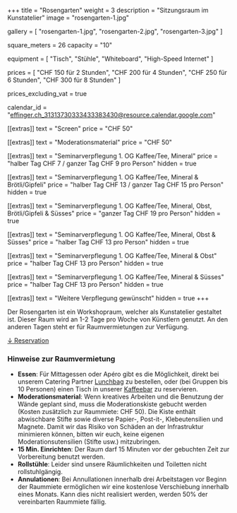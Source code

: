 +++
title = "Rosengarten"
weight = 3
description = "Sitzungsraum im Kunstatelier"
image = "rosengarten-1.jpg"

gallery = [
  "rosengarten-1.jpg",
  "rosengarten-2.jpg",
  "rosengarten-3.jpg"
]

square_meters = 26
capacity = "10"

equipment = [
  "Tisch",
  "Stühle",
  "Whiteboard",
  "High-Speed Internet"
]

prices = [
  "CHF 150 für 2 Stunden",
  "CHF 200 für 4 Stunden",
  "CHF 250 für 6 Stunden",
  "CHF 300 für 8 Stunden"
]

prices_excluding_vat = true

calendar_id = "effinger.ch_31313730333433383430@resource.calendar.google.com"

[[extras]]
text = "Screen"
price = "CHF 50"

[[extras]]
text = "Moderationsmaterial"
price = "CHF 50"

[[extras]]
text = "Seminarverpflegung 1. OG Kaffee/Tee, Mineral"
price = "halber Tag CHF 7 / ganzer Tag CHF 9 pro Person"
hidden = true

[[extras]]
text = "Seminarverpflegung 1. OG Kaffee/Tee, Mineral & Brötli/Gipfeli"
price = "halber Tag CHF 13 / ganzer Tag CHF 15 pro Person"
hidden = true

[[extras]]
text = "Seminarverpflegung 1. OG Kaffee/Tee, Mineral, Obst,  Brötli/Gipfeli & Süsses"
price = "ganzer Tag CHF 19 pro Person"
hidden = true

[[extras]]
text = "Seminarverpflegung 1. OG Kaffee/Tee, Mineral, Obst & Süsses"
price = "halber Tag CHF 13 pro Person"
hidden = true

[[extras]]
text = "Seminarverpflegung 1. OG Kaffee/Tee, Mineral & Obst"
price = "halber Tag CHF 13 pro Person"
hidden = true

[[extras]]
text = "Seminarverpflegung 1. OG Kaffee/Tee, Mineral & Süsses"
price = "halber Tag CHF 13 pro Person"
hidden = true

[[extras]]
text = "Weitere Verpflegung gewünscht"
hidden = true
+++

Der Rosengarten ist ein Workshopraum, welcher als Kunstatelier gestaltet ist. Dieser Raum wird an 1-2 Tage pro Woche von Künstlern genutzt. An den anderen Tagen steht er für Raumvermietungen zur Verfügung.

<div class="local-scroll">
 <a href="#reservation" class="btn btn-mod btn-border btn-round btn-medium">&darr; Reservation</a>
</div>


### Hinweise zur Raumvermietung

* **Essen**: Für Mittagessen oder Apéro gibt es die Möglichkeit, direkt bei unserem Catering Partner [Lunchbag](https://www.lunchbag.ch/) zu bestellen, oder (bei Gruppen bis 10 Personen) einen Tisch in unserer [Kaffeebar](/kaffeebar/) zu reservieren.
* **Moderationsmaterial**: Wenn kreatives Arbeiten und die Benutzung der Wände geplant sind, muss die Moderationskiste gebucht werden (Kosten zusätzlich zur Raummiete: CHF 50). Die Kiste enthält abwischbare Stifte sowie diverse Papier-, Post-it-, Klebeutensilien und Magnete. Damit wir das Risiko von Schäden an der Infrastruktur minimieren können, bitten wir euch, keine eigenen Moderationsutensilien (Stifte usw.) mitzubringen.
* **15 Min. Einrichten**: Der Raum darf 15 Minuten vor der gebuchten Zeit zur Vorbereitung benutzt werden.
* **Rollstühle**: Leider sind unsere Räumlichkeiten und Toiletten nicht rollstuhlgängig.
* **Annulationen**: Bei Annullationen innerhalb drei Arbeitstagen vor Beginn der Raummiete ermöglichen wir eine kostenlose Verschiebung innerhalb eines Monats. Kann dies nicht realisiert werden, werden 50% der vereinbarten Raummiete fällig.

